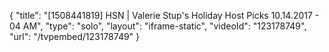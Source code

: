 {
    "title": "[1508441819] HSN | Valerie Stup's Holiday Host Picks 10.14.2017 - 04 AM",
    "type": "solo",
    "layout": "iframe-static",
    "videoId": "123178749",
    "url": "\/tvpembed\/123178749"
}
